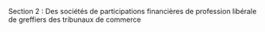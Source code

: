 Section 2 : Des sociétés de participations financières de profession libérale de greffiers des tribunaux de commerce
